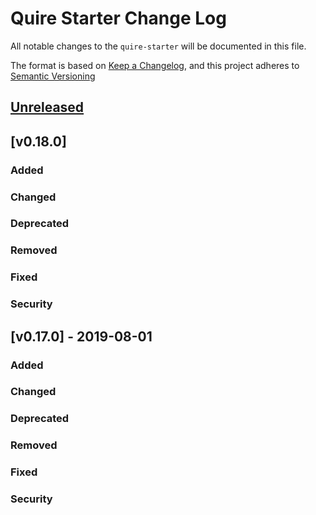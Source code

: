 # Quire Starter Change Log

All notable changes to the `quire-starter` will be documented in this file. 

The format is based on [Keep a Changelog](https://keepachangelog.com/en/1.0.0/), 
and this project adheres to [Semantic Versioning](https://semver.org/spec/v2.0.0.html)

## [Unreleased]

## [v0.18.0] 
### Added

### Changed

### Deprecated 

### Removed

### Fixed

### Security

## [v0.17.0] - 2019-08-01
### Added

### Changed

### Deprecated 

### Removed

### Fixed

### Security

[Unreleased]: https://github.com/gettypubs/quire-starter/compare/v0.18.0...HEAD
[Unreleased]: https://github.com/gettypubs/quire-starter/compare/v0.17.0...v0.18.0